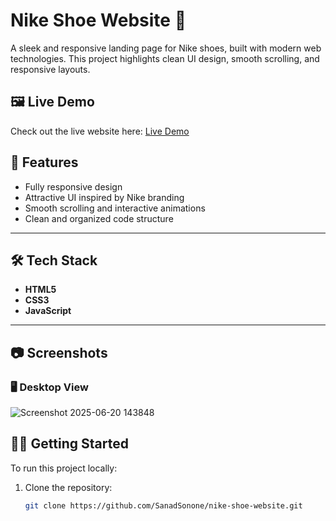# Nike Shoe Website 👟

A sleek and responsive landing page for Nike shoes, built with modern web technologies. This project highlights clean UI design, smooth scrolling, and responsive layouts.

## 🖼️ Live Demo

Check out the live website here: [Live Demo](https://animated-froyo-7801bb.netlify.app/)  


## 🚀 Features

- Fully responsive design
- Attractive UI inspired by Nike branding
- Smooth scrolling and interactive animations
- Clean and organized code structure

---

## 🛠️ Tech Stack

- **HTML5**
- **CSS3**
- **JavaScript**

---
## 📷 Screenshots

### 🖥️ Desktop View
![Screenshot 2025-06-20 143848](https://github.com/user-attachments/assets/faec0974-ebc3-4855-a7e0-7e50527a38e2)

## 🧑‍💻 Getting Started

To run this project locally:

1. Clone the repository:
   ```bash
   git clone https://github.com/SanadSonone/nike-shoe-website.git


